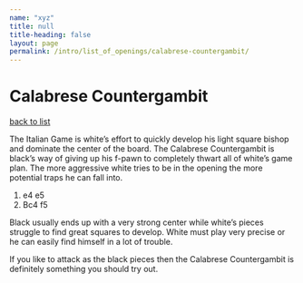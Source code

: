 ```yaml
---
name: "xyz"
title: null
title-heading: false
layout: page
permalink: /intro/list_of_openings/calabrese-countergambit/
---
```


# Calabrese Countergambit

[back to list](../../list_of_openings)



The Italian Game is white’s effort to quickly develop his light square bishop and dominate the center of the board. The Calabrese Countergambit is black’s way of giving up his f-pawn to completely thwart all of white’s game plan. The more aggressive white tries to be in the opening the more potential traps he can fall into.

1. e4 e5
2. Bc4 f5

Black usually ends up with a very strong center while white’s pieces struggle to find great squares to develop. White must play very precise or he can easily find himself in a lot of trouble.

If you like to attack as the black pieces then the Calabrese Countergambit is definitely something you should try out.




